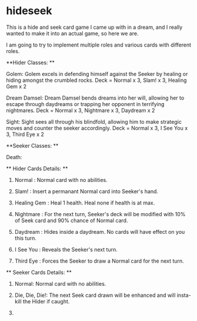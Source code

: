 # hideseek

This is a hide and seek card game I came up with in a dream, and I really wanted to make it into an actual game, so here we are. 

I am going to try to implement multiple roles and various cards with different roles. 

**Hider Classes: **

Golem: Golem excels in defending himself against the Seeker by healing or hiding amongst the crumbled rocks. 
Deck = Normal x 3, Slam! x 3, Healing Gem x 2

Dream Damsel: Dream Damsel bends dreams into her will, allowing her to escape through daydreams or trapping her opponent in terrifying nightmares.
Deck = Normal x 3, Nightmare x 3, Daydream x 2

Sight: Sight sees all through his blindfold, allowing him to make strategic moves and counter the seeker accordingly.
Deck = Normal x 3, I See You x 3, Third Eye x 2


**Seeker Classes: **

Death: 


** Hider Cards Details: **

1. Normal : Normal card with no abilities. 

2. Slam! : Insert a permanant Normal card into Seeker's hand. 

3. Healing Gem : Heal 1 health. Heal none if health is at max. 

4. Nightmare : For the next turn, Seeker's deck will be modified with 10% of Seek card and 90% chance of Normal card. 

5. Daydream : Hides inside a daydream. No cards will have effect on you this turn. 

6. I See You : Reveals the Seeker's next turn.

7. Third Eye : Forces the Seeker to draw a Normal card for the next turn.



** Seeker Cards Details: **

1. Normal: Normal card with no abilities. 

2. Die, Die, Die!: The next Seek card drawn will be enhanced and will insta-kill the Hider if caught. 

3. 
